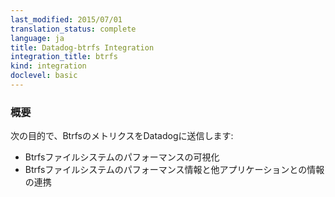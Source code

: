 ```yaml
---
last_modified: 2015/07/01
translation_status: complete
language: ja
title: Datadog-btrfs Integration
integration_title: btrfs
kind: integration
doclevel: basic
---
```


<!-- Capture Btrfs metrics into Datadog to:

* Visualize your file system performance.
* Correlate the performance of Btrfs file system with the rest of your applications. -->

### 概要


次の目的で、BtrfsのメトリクスをDatadogに送信します:

* Btrfsファイルシステムのパフォーマンスの可視化
* Btrfsファイルシステムのパフォーマンス情報と他アプリケーションとの情報の連携
